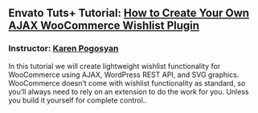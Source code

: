 ## Envato Tuts+ Tutorial: [How to Create Your Own AJAX WooCommerce Wishlist Plugin](https://tutsplus.io/tutorials/34099/edit)
### Instructor: [Karen Pogosyan](https://tutsplus.com/authors/karen-pogosyan)

In this tutorial we will create lightweight wishlist functionality for WooCommerce using AJAX, WordPress REST API, and SVG graphics. WooCommerce doesn’t come with wishlist functionality as standard, so you’ll always need to rely on an extension to do the work for you. Unless you build it yourself for complete control..
